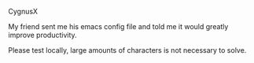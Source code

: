 CygnusX

My friend sent me his emacs config file and told me it would greatly improve productivity.

Please test locally, large amounts of characters is not necessary to solve.
